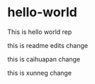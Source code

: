 # hello-world
This is hello world rep

this is readme edits change


this is caihuapan change


this is xunneg change

